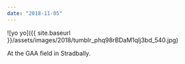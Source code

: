 ```yaml
---
date: "2018-11-05"
---
```


![yo yo]({{ site.baseurl }}/assets/images/2018/tumblr_phq98rBDaM1qlj3bd_540.jpg)

At the GAA field in Stradbally.

